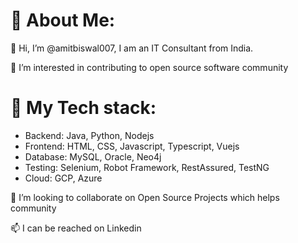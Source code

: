 # 🌱 About Me:
👋 Hi, I’m @amitbiswal007, I am an IT Consultant from India.

 👀 I’m interested in contributing to open source software community

# 🌱 My Tech stack:
- Backend: Java, Python, Nodejs
- Frontend: HTML, CSS, Javascript, Typescript, Vuejs
- Database: MySQL, Oracle, Neo4j
- Testing: Selenium, Robot Framework, RestAssured, TestNG
- Cloud: GCP, Azure
  

💞️ I’m looking to collaborate on Open Source Projects which helps community

📫 I can be reached on Linkedin

<!---
amitbiswal007/amitbiswal007 is a ✨ special ✨ repository because its `README.md` (this file) appears on your GitHub profile.
You can click the Preview link to take a look at your changes.
--->
